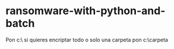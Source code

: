 # ransomware-with-python-and-batch
Pon c:\ si quieres encriptar todo
o solo una carpeta pon c:\carpeta
